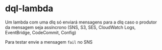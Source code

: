 # dql-lambda

Um lambda com uma dlq só enviará mensagens para a dlq caso o produtor da mensagem seja assíncrono (SNS, S3, SES, CloudWatch Logs, EventBridge, CodeCommit, Config)

Para testar envie a mensagem `fail` no SNS